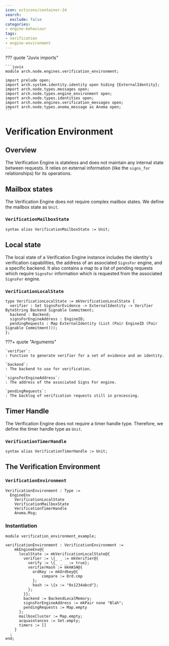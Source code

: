 ```yaml
---
icon: octicons/container-24
search:
  exclude: false
categories:
- engine-behaviour
tags:
- verification
- engine-environment
---
```


??? quote "Juvix imports"

    ```juvix
    module arch.node.engines.verification_environment;

    import prelude open;
    import arch.system.identity.identity open hiding {ExternalIdentity};
    import arch.node.types.messages open;
    import arch.node.types.engine_environment open;
    import arch.node.types.identities open;
    import arch.node.engines.verification_messages open;
    import arch.node.types.anoma_message as Anoma open;
    ```

# Verification Environment

## Overview

The Verification Engine is stateless and does not maintain any internal state between requests. It relies on external information (like the `signs_for` relationships) for its operations.

## Mailbox states

The Verification Engine does not require complex mailbox states. We define the mailbox state as `Unit`.

### `VerificationMailboxState`

```juvix
syntax alias VerificationMailboxState := Unit;
```

## Local state

The local state of a Verification Engine instance includes the identity's verification capabilities, the address of an associated `SignsFor` engine, and a specific backend. It also contains a map to a list of pending requests which require `SignsFor` information which is requested from the associated `SignsFor` engine.

### `VerificationLocalState`

```juvix
type VerificationLocalState := mkVerificationLocalState {
  verifier : Set SignsForEvidence -> ExternalIdentity -> Verifier ByteString Backend Signable Commitment;
  backend : Backend;
  signsForEngineAddress : EngineID;
  pendingRequests : Map ExternalIdentity (List (Pair EngineID (Pair Signable Commitment)));
};
```

???+ quote "Arguments"

    `verifier`:
    : Function to generate verifier for a set of evidence and an identity.

    `backend`:
    : The backend to use for verification.

    `signsForEngineAddress`:
    : The address of the associated Signs For engine.

    `pendingRequests`:
    : The backlog of verification requests still in processing.

## Timer Handle

The Verification Engine does not require a timer handle type. Therefore, we define the timer handle type as `Unit`.

### `VerificationTimerHandle`

```juvix
syntax alias VerificationTimerHandle := Unit;
```

## The Verification Environment

### `VerificationEnvironment`

```juvix
VerificationEnvironment : Type :=
  EngineEnv
    VerificationLocalState
    VerificationMailboxState
    VerificationTimerHandle
    Anoma.Msg;
```

### Instantiation

<!-- --8<-- [start:verificationEnvironment] -->
```juvix extract-module-statements
module verification_environment_example;

verificationEnvironment : VerificationEnvironment :=
    mkEngineEnv@{
      localState := mkVerificationLocalState@{
        verifier := \{_ _ := mkVerifier@{
          verify := \{_ _ _ := true};
          verifierHash := mkHASH@{
            ordKey := mkOrdkey@{
                compare := Ord.cmp
            };
            hash := \{x := "0x1234abcd"};
          };
        }};
        backend := BackendLocalMemory;
        signsForEngineAddress := mkPair none "Blah";
        pendingRequests := Map.empty
      };
      mailboxCluster := Map.empty;
      acquaintances := Set.empty;
      timers := []
    }
  ;
end;
```
<!-- --8<-- [end:verificationEnvironment] -->
